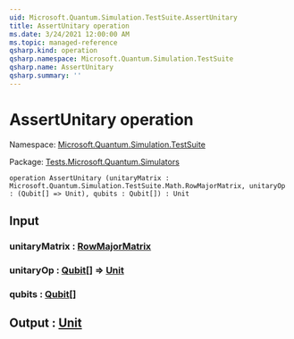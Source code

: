 ```yaml
---
uid: Microsoft.Quantum.Simulation.TestSuite.AssertUnitary
title: AssertUnitary operation
ms.date: 3/24/2021 12:00:00 AM
ms.topic: managed-reference
qsharp.kind: operation
qsharp.namespace: Microsoft.Quantum.Simulation.TestSuite
qsharp.name: AssertUnitary
qsharp.summary: ''
---
```


# AssertUnitary operation

Namespace: [Microsoft.Quantum.Simulation.TestSuite](xref:Microsoft.Quantum.Simulation.TestSuite)

Package: [Tests.Microsoft.Quantum.Simulators](https://nuget.org/packages/Tests.Microsoft.Quantum.Simulators)




```qsharp
operation AssertUnitary (unitaryMatrix : Microsoft.Quantum.Simulation.TestSuite.Math.RowMajorMatrix, unitaryOp : (Qubit[] => Unit), qubits : Qubit[]) : Unit
```


## Input

### unitaryMatrix : [RowMajorMatrix](xref:Microsoft.Quantum.Simulation.TestSuite.Math.RowMajorMatrix)




### unitaryOp : [Qubit](xref:microsoft.quantum.lang-ref.qubit)[] => [Unit](xref:microsoft.quantum.lang-ref.unit) 




### qubits : [Qubit](xref:microsoft.quantum.lang-ref.qubit)[]





## Output : [Unit](xref:microsoft.quantum.lang-ref.unit)

